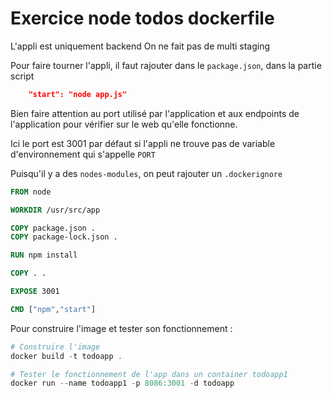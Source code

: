 # Exercice node todos dockerfile

L'appli est uniquement backend
On ne fait pas de multi staging

Pour faire tourner l'appli, il faut rajouter dans le `package.json`, dans la partie script
```json
    "start": "node app.js"
```
Bien faire attention au port utilisé par l'application et aux endpoints de l'application pour vérifier sur le web qu'elle fonctionne.

Ici le port est 3001 par défaut si l'appli ne trouve pas de variable d'environnement qui s'appelle `PORT`

Puisqu'il y a des `nodes-modules`, on peut rajouter un `.dockerignore`

```dockerfile
FROM node

WORKDIR /usr/src/app

COPY package.json .
COPY package-lock.json .

RUN npm install

COPY . . 

EXPOSE 3001

CMD ["npm","start"]
```

Pour construire l'image et tester son fonctionnement :

```powershell
# Construire l'image 
docker build -t todoapp .

# Tester le fonctionnement de l'app dans un container todoapp1
docker run --name todoapp1 -p 8086:3001 -d todoapp

```


